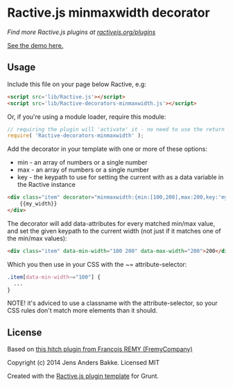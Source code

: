 Ractive.js minmaxwidth decorator
=======================================

*Find more Ractive.js plugins at [ractivejs.org/plugins](http://ractivejs.org/plugins)*

[See the demo here.](http://cfenzo.github.io/Ractive-decorators-minmaxwidth/)

Usage
-----

Include this file on your page below Ractive, e.g:

```html
<script src='lib/Ractive.js'></script>
<script src='lib/Ractive-decorators-minmaxwidth.js'></script>
```

Or, if you're using a module loader, require this module:

```js
// requiring the plugin will 'activate' it - no need to use the return value
require( 'Ractive-decorators-minmaxwidth' );
```

Add the decorator in your template with one or more of these options:

* min - an array of numbers or a single number
* max - an array of numbers or a single number
* key - the keypath to use for setting the current with as a data variable in the Ractive instance

```html
<div class="item" decorator="minmaxwidth:{min:[100,200],max:200,key:'my_width'}">
    {{my_width}}
</div>
```

The decorator will add data-attributes for every matched min/max value, and set the given keypath to the current width (not just if it matches one of the min/max values):

```html
<div class="item" data-min-width="100 200" data-max-width="200">200</div>
```

Which you then use in your CSS with the ~= attribute-selector:
```css
.item[data-min-width~="100"] {
  ...
}
```

NOTE! it's adviced to use a classname with the attribute-selector, so your CSS rules don't match more elements than it should.



License
-------

Based on [this hitch plugin from François REMY (FremyCompany)](https://github.com/FremyCompany/prollyfill-min-width/)

Copyright (c) 2014 Jens Anders Bakke. Licensed MIT

Created with the [Ractive.js plugin template](https://github.com/RactiveJS/Plugin-template) for Grunt.